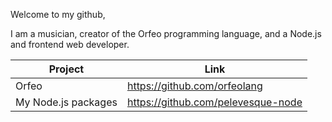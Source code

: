 Welcome to my github,

I am a musician, creator of the Orfeo programming language, and a Node.js and frontend web developer.

Project             | Link
--------------------| ------------
Orfeo               | https://github.com/orfeolang
My Node.js packages | https://github.com/pelevesque-node
